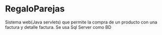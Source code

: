 # RegaloParejas
Sistema web(Java servlets) que permite la compra de un producto con una factura y detalle factura. Se usa Sql Server como BD
